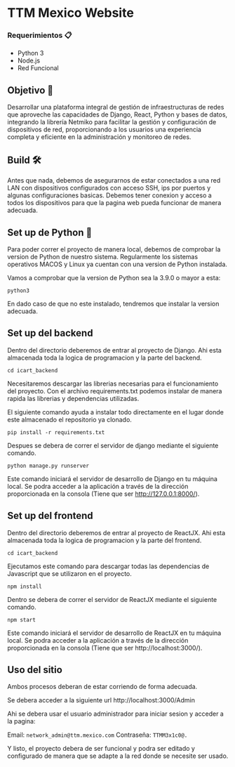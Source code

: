 # TTM Mexico Website


### Requerimientos 📋


- Python 3
- Node.js
- Red Funcional


## Objetivo 🎯


Desarrollar una plataforma integral de gestión de infraestructuras de redes que aproveche las capacidades de Django, React, Python y bases de datos, integrando la librería Netmiko para facilitar la gestión y configuración de dispositivos de red, proporcionando a los usuarios una experiencia completa y eficiente en la administración y monitoreo de redes.


## Build 🛠️


Antes que nada, debemos de asegurarnos de estar conectados a una red LAN con dispositivos configurados con acceso SSH, ips por puertos y algunas configuraciones basicas.
Debemos tener conexion y acceso a todos los dispositivos para que la pagina web pueda funcionar de manera adecuada.


## Set up de Python 🐍
Para poder correr el proyecto de manera local, debemos de comprobar la version de Python de nuestro sistema. Regularmente los sistemas operativos MACOS y Linux ya cuentan con una version de Python instalada.

Vamos a comprobar que la version de Python sea la 3.9.0 o mayor a esta:

`python3`

En dado caso de que no este instalado, tendremos que instalar la version adecuada.


## Set up del backend


Dentro del directorio deberemos de entrar al proyecto de Django. Ahi esta almacenada toda la logica de programacion y la parte del backend.

`cd icart_backend`

Necesitaremos descargar las librerias necesarias para el funcionamiento del proyecto. Con el archivo requirements.txt podemos instalar de manera rapida las librerias y dependencias utilizadas.

El siguiente comando ayuda a instalar todo directamente en el lugar donde este almacenado el repositorio ya clonado.

`pip install -r requirements.txt`

Despues se debera de correr el servidor de django mediante el siguiente comando.

`python manage.py runserver`

Este comando iniciará el servidor de desarrollo de Django en tu máquina local. Se podra acceder a la aplicación a través de la dirección proporcionada en la consola (Tiene que ser http://127.0.0.1:8000/).


## Set up del frontend


Dentro del directorio deberemos de entrar al proyecto de ReactJX. Ahi esta almacenada toda la logica de programacion y la parte del frontend.

`cd icart_backend`

Ejecutamos este comando para descargar todas las dependencias de Javascript que se utilizaron en el proyecto.

`npm install`

Dentro se debera de correr el servidor de ReactJX mediante el siguiente comando.

`npm start`

Este comando iniciará el servidor de desarrollo de ReactJX en tu máquina local. Se podra acceder a la aplicación a través de la dirección proporcionada en la consola (Tiene que ser http://localhost:3000/).


## Uso del sitio


Ambos procesos deberan de estar corriendo de forma adecuada.

Se debera acceder a la siguiente url http://localhost:3000/Admin

Ahi se debera usar el usuario administrador para iniciar sesion y acceder a la pagina:

Email: `network_admin@ttm.mexico.com`
Contraseña: `TTMM3x1c0@.`

Y listo, el proyecto debera de ser funcional y podra ser editado y configurado de manera que se adapte a la red donde se necesite ser usado.
